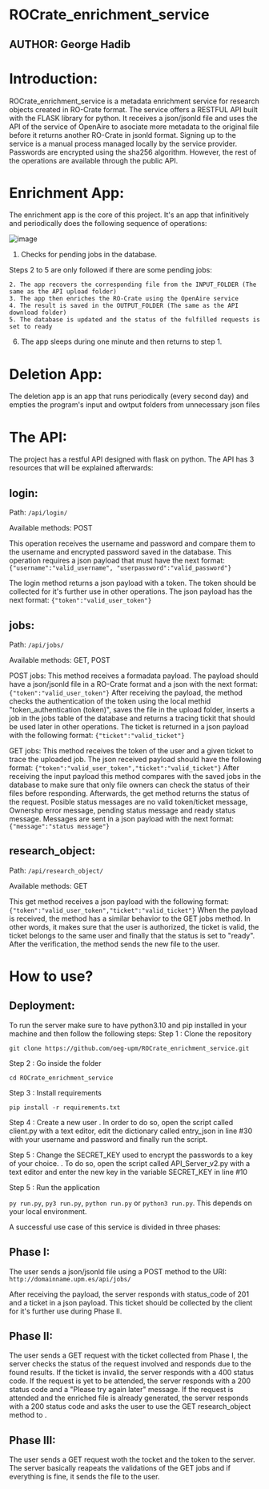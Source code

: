 # ROCrate_enrichment_service
## AUTHOR: George Hadib

# Introduction:
ROCrate_enrichment_service is a metadata enrichment service for research objects created in RO-Crate format. The service offers a RESTFUL API built with the FLASK library for python. It receives a json/jsonld file and uses the API of the service of OpenAire to asociate more metadata to the original file before it returns another RO-Crate in jsonld format. Signing up to the service is a manual process managed locally by the service provider. Passwords are encrypted using the sha256 algorithm. However, the rest of the operations are available through the public API.

# Enrichment App:
The enrichment app is the core of this project. It's an app that infinitively and periodically does the following sequence of operations:

![image](https://user-images.githubusercontent.com/17781274/172907425-faf5dcce-1f43-41df-b6f3-228f088ac7a6.png)


1. Checks for pending jobs in the database.

  Steps 2 to 5 are only followed if there are some pending jobs:
  
    2. The app recovers the corresponding file from the INPUT_FOLDER (The same as the API upload folder)
    3. The app then enriches the RO-Crate using the OpenAire service
    4. The result is saved in the OUTPUT_FOLDER (The same as the API download folder)
    5. The database is updated and the status of the fulfilled requests is set to ready
 6. The app sleeps during one minute and then returns to step 1.

# Deletion App:
The deletion app is an app that runs periodically (every second day) and empties the program's input and owtput folders from unnecessary json files

# The API:
The project has a restful API designed with flask on python. The API has 3 resources that will be explained afterwards:

## login:
Path: `/api/login/`

Available methods: POST

This operation receives the username and password and compare them to the username and encrypted password saved in the database. This operation requires a json payload that must have the next format:
`{"username":"valid_username", "userpassword":"valid_password"}`

The login method returns a json payload with a token. The token should be collected for it's further use in other operations. The json payload has the next format:
`{"token":"valid_user_token"}`

## jobs:
Path: `/api/jobs/`

Available methods: GET, POST

POST jobs:
This method receives a formadata payload. The payload should have a json/jsonld file in a RO-Crate format and a json with the next format:
`{"token":"valid_user_token"}`
After receiving the payload, the method checks the authentication of the token using the local methid "token_authentication (token)", saves the file in the upload folder, inserts a job in the jobs table of the database and returns a tracing tickit that should be used later in other operations. The ticket is returned in a json payload with the following format:
`{"ticket":"valid_ticket"}`

GET jobs:
This method receives the token of the user and a given ticket to trace the uploaded job. The json received payload should have the following format:
`{"token":"valid_user_token","ticket":"valid_ticket"}`
After receiving the input payload this method compares with the saved jobs in the database to make sure that only file owners can check the status of their files before responding. Afterwards, the get method returns the status of the request. Posible status messages are no valid token/ticket message, Ownershp error message, pending status message and ready status message. Messages are sent in a json payload with the next format:
`{"message":"status message"}`

## research_object:
Path: `/api/research_object/`

Available methods: GET

This get method receives a json payload with the following format:
`{"token":"valid_user_token","ticket":"valid_ticket"}`
When the payload is received, the method has a similar behavior to the GET jobs method. In other words, it makes sure that the user is authorized, the ticket is valid, the ticket belongs to the same user and finally that the status is set to "ready". After the verification, the method sends the new file to the user.


# How to use?
## Deployment:
To run the server make sure to have python3.10 and pip installed in your machine and then follow the following steps:
Step 1 : Clone the repository

`git clone https://github.com/oeg-upm/ROCrate_enrichment_service.git`

Step 2 : Go inside the folder

`cd ROCrate_enrichment_service`

Step 3 : Install requirements

`pip install -r requirements.txt`

Step 4 : Create a new user
. In order to do so, open the script called client.py with a text editor, edit the dictionary called entry_json in line #30 with your username and password and finally run the script. 

Step 5 : Change the SECRET_KEY used to encrypt the passwords to a key of your choice. 
. To do so, open the script called API_Server_v2.py with a text editor and enter the new key in the variable SECRET_KEY in line #10

Step 5 : Run the application

`py run.py`, `py3 run.py`, `python run.py` or `python3 run.py`. This depends on your local environment.



A successful use case of this service is divided in three phases:

## Phase I:
The user sends a json/jsonld file using a POST method to the URI:
`http://domainname.upm.es/api/jobs/`

After receiving the payload, the server responds with status_code of 201 and a ticket in a json payload. This ticket should be collected by the client for it's further use during Phase II.


## Phase II:
The user sends a GET request with the ticket collected from Phase I, the server checks the status of the request involved and responds due to the found results. If the ticket is invalid, the server responds with a 400 status code. If the request is yet to be attended, the server responds with a 200 status code and a "Please try again later" message. If the request is attended and the enriched file is already generated, the server responds with a 200 status code and asks the user to use the GET research_object method to .

## Phase III:
The user sends a GET request woth the tocket and the token to the server. The server basically reapeats the validations of the GET jobs and if everything is fine, it sends the file to the user.

